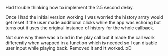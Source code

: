 Had trouble thinking how to implement the 2.5 second delay.

Once I had the initial version working I was worried the history array would get reset if the user made additional clicks while the app was echoing but turns out it uses the original instance of history for the whole callback.

Not sure why there was a bind in the play call but it made the call work differently when wrapped in a function which is needed so I can disable user input while playing back. Removed it and it worked. xD